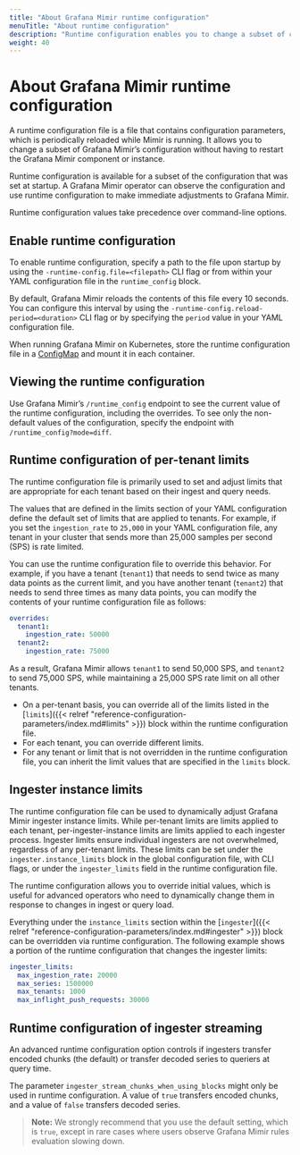 ```yaml
---
title: "About Grafana Mimir runtime configuration"
menuTitle: "About runtime configuration"
description: "Runtime configuration enables you to change a subset of configurations without restarting Grafana Mimir."
weight: 40
---
```


# About Grafana Mimir runtime configuration

A runtime configuration file is a file that contains configuration parameters, which is periodically reloaded while Mimir is running.
It allows you to change a subset of Grafana Mimir’s configuration without having to restart the Grafana Mimir component or instance.

Runtime configuration is available for a subset of the configuration that was set at startup.
A Grafana Mimir operator can observe the configuration and use runtime configuration to make immediate adjustments to Grafana Mimir.

Runtime configuration values take precedence over command-line options.

## Enable runtime configuration

To enable runtime configuration, specify a path to the file upon startup by using the `-runtime-config.file=<filepath>` CLI flag or from within your YAML configuration file in the `runtime_config` block.

By default, Grafana Mimir reloads the contents of this file every 10 seconds. You can configure this interval by using the `-runtime-config.reload-period=<duration>` CLI flag or by specifying the `period` value in your YAML configuration file.

When running Grafana Mimir on Kubernetes, store the runtime configuration file in a [ConfigMap](https://kubernetes.io/docs/concepts/configuration/configmap/) and mount it in each container.

## Viewing the runtime configuration

Use Grafana Mimir’s `/runtime_config` endpoint to see the current value of the runtime configuration, including the overrides. To see only the non-default values of the configuration, specify the endpoint with `/runtime_config?mode=diff`.

## Runtime configuration of per-tenant limits

The runtime configuration file is primarily used to set and adjust limits that are appropriate for each tenant based on their ingest and query needs.

The values that are defined in the limits section of your YAML configuration define the default set of limits that are applied to tenants. For example, if you set the `ingestion_rate` to `25,000` in your YAML configuration file, any tenant in your cluster that sends more than 25,000 samples per second (SPS) is rate limited.

You can use the runtime configuration file to override this behavior. For example, if you have a tenant (`tenant1`) that needs to send twice as many data points as the current limit, and you have another tenant (`tenant2`) that needs to send three times as many data points, you can modify the contents of your runtime configuration file as follows:

```yaml
overrides:
  tenant1:
    ingestion_rate: 50000
  tenant2:
    ingestion_rate: 75000
```

As a result, Grafana Mimir allows `tenant1` to send 50,000 SPS, and `tenant2` to send 75,000 SPS, while maintaining a 25,000 SPS rate limit on all other tenants.

- On a per-tenant basis, you can override all of the limits listed in the [`limits`]({{< relref "reference-configuration-parameters/index.md#limits" >}}) block within the runtime configuration file.
- For each tenant, you can override different limits.
- For any tenant or limit that is not overridden in the runtime configuration file, you can inherit the limit values that are specified in the `limits` block.

## Ingester instance limits

The runtime configuration file can be used to dynamically adjust Grafana Mimir ingester instance limits. While per-tenant limits are limits applied to each tenant, per-ingester-instance limits are limits applied to each ingester process.
Ingester limits ensure individual ingesters are not overwhelmed, regardless of any per-tenant limits. These limits can be set under the `ingester.instance_limits` block in the global configuration file, with CLI flags, or under the `ingester_limits` field in the runtime configuration file.

The runtime configuration allows you to override initial values, which is useful for advanced operators who need to dynamically change them in response to changes in ingest or query load.

Everything under the `instance_limits` section within the [`ingester`]({{< relref "reference-configuration-parameters/index.md#ingester" >}}) block can be overridden via runtime configuration.
The following example shows a portion of the runtime configuration that changes the ingester limits:

```yaml
ingester_limits:
  max_ingestion_rate: 20000
  max_series: 1500000
  max_tenants: 1000
  max_inflight_push_requests: 30000
```

## Runtime configuration of ingester streaming

An advanced runtime configuration option controls if ingesters transfer encoded chunks (the default) or transfer decoded series to queriers at query time.

The parameter `ingester_stream_chunks_when_using_blocks` might only be used in runtime configuration.
A value of `true` transfers encoded chunks, and a value of `false` transfers decoded series.

> **Note:** We strongly recommend that you use the default setting, which is `true`, except in rare cases where users observe Grafana Mimir rules evaluation slowing down.
